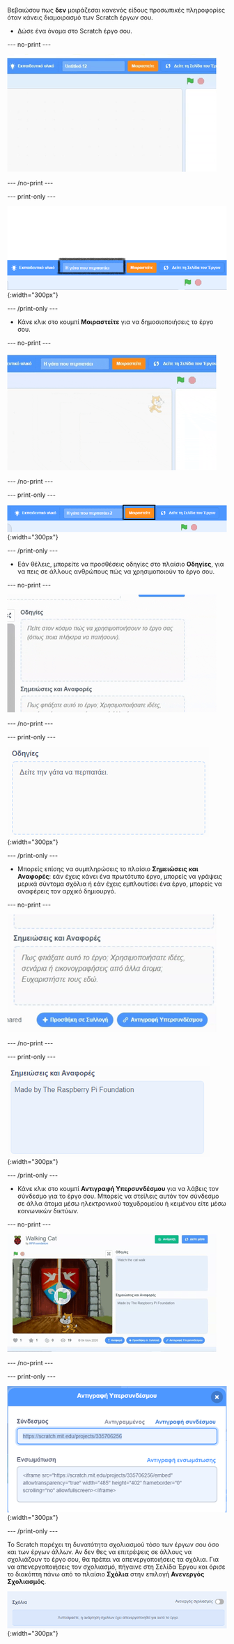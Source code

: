 Βεβαιώσου πως **δεν** μοιράζεσαι κανενός είδους προσωπικές πληροφορίες όταν κάνεις διαμοιρασμό των Scratch έργων σου.

- Δώσε ένα όνομα στο Scratch έργο σου.

--- no-print ---

![Άλλαξε το "Untitled" σε "Γάτα που περπατάει" για να ονομάσεις το έργο, στο κουτί αριστερά από το πορτοκαλί κουμπί "Μοιραστείτε".](images/name_file.gif)

--- /no-print ---

--- print-only ---

![Το πλαίσιο ονόματος του έργου με επισημασμένο το νέο όνομα "Γάτα που περπατάει", στα αριστερά του πορτοκαλί κουμπιού "Μοιραστείτε" στο επάνω μέρος της οθόνης.](images/name_file.png){:width="300px"}

--- /print-only ---

- Κάνε κλικ στο κουμπί **Μοιραστείτε** για να δημοσιοποιήσεις το έργο σου.

--- no-print ---

![Κάνοντας κλικ στο πορτοκαλί κουμπί "Μοιραστείτε" στο επάνω μέρος της οθόνης. Στη συνέχεια, εμφανίζεται ένα μήνυμα που λέει "Το έργο σας είναι πλέον σε κοινή χρήση."](images/share.gif)

--- /no-print ---

--- print-only ---

![Το πορτοκαλί κουμπί "Μοιραστείτε" στο επάνω μέρος της οθόνης επισημαίνεται.](images/share.png){:width="300px"}

--- /print-only ---

- Εάν θέλεις, μπορείτε να προσθέσεις οδηγίες στο πλαίσιο **Οδηγίες**, για να πεις σε άλλους ανθρώπους πώς να χρησιμοποιούν το έργο σου.

--- no-print ---

![Πληκτρολογώντας " Δες την Γάτα να περπατάει" στο πλαίσιο "Οδηγίες".](images/add_instructions.gif)

--- /no-print ---

--- print-only ---

![Το πλαίσιο "Οδηγίες" εμφανίζει "Δες την Γάτα να περπατάει" " ως οδηγία.](images/add_instructions.png){:width="300px"}

--- /print-only ---

- Μπορείς επίσης να συμπληρώσεις το πλαίσιο **Σημειώσεις και Αναφορές**: εάν έχεις κάνει ένα πρωτότυπο έργο, μπορείς να γράψεις μερικά σύντομα σχόλια ή εάν έχεις εμπλουτίσει ένα έργο, μπορείς να αναφέρεις τον αρχικό δημιουργό.

--- no-print ---

![Πληκτρολογώντας "Made by The Raspberry Pi Foundation" στο πλαίσιο «Σημειώσεις και Αναφορές».](images/notes_and_credits.gif)

--- /no-print ---

--- print-only ---

![Το πλαίσιο «Σημειώσεις και Αναφορές» που δείχνει το "Made by The Raspberry Pi Foundation" πληκτρολογήθηκε.](images/notes_and_credits.png){:width="300px"}

--- /print-only ---

- Κάνε κλικ στο κουμπί **Αντιγραφή Υπερσυνδέσμου** για να λάβεις τον σύνδεσμο για το έργο σου. Μπορείς να στείλεις αυτόν τον σύνδεσμο σε άλλα άτομα μέσω ηλεκτρονικού ταχυδρομείου ή κειμένου είτε μέσω κοινωνικών δικτύων.

--- no-print ---

![Κάνοντας κλικ στο "Αντιγραφή Υπερσυνδέσμου", το οποίο ανοίγει ένα παράθυρο διαλόγου "Αντιγραφή Υπερσυνδέσμου". Στη συνέχεια, στο παράθυρο διαλόγου, επισημαίνοντας τη διεύθυνση URL στην ενότητα "Σύνδεσμος" και επιλέξτε "Αντιγραφή συνδέσμου".](images/copy_link.gif)

--- /no-print ---

--- print-only ---

![Το κουμπί "Αντιγραφή συνδέσμου" επισημαίνεται, στο παράθυρο διαλόγου "Αντιγραφή συνδέσμου".](images/copy_link.png){:width="300px"}

--- /print-only ---

Το Scratch παρέχει τη δυνατότητα σχολιασμού τόσο των έργων σου όσο και των έργων άλλων. Αν δεν θες να επιτρέψεις σε άλλους να σχολιάζουν το έργο σου, θα πρέπει να απενεργοποιήσεις τα σχόλια. Για να απενεργοποιήσεις τον σχολιασμό, πήγαινε στη Σελίδα Έργου και όρισε το διακόπτη πάνω από το πλαίσιο **Σχόλια** στην επιλογή **Ανενεργός Σχολιασμός**.

![Ο διακόπτης πάνω από το πλαίσιο "Σχόλια" βρίσκεται στη θέση "Ανενεργός Σχολιασμός". Εμφανίζεται ένα μήνυμα που λέει "Λυπούμαστε, η ανάρτηση σχολίων έχει απενεργοποιηθεί για αυτό το έργο"](images/comments-off.png){:width="300px"}

